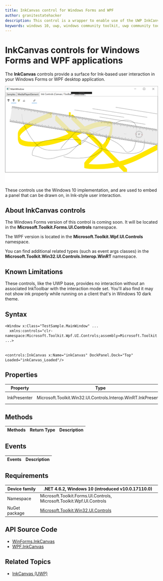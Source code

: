 ```yaml
---
title: InkCanvas control for Windows Forms and WPF
author: granitestatehacker
description: This control is a wrapper to enable use of the UWP InkCanvas control in Windows Forms or WPF.
keywords: windows 10, uwp, windows community toolkit, uwp community toolkit, uwp toolkit, InkCanvas, Windows Forms, WPF
---
```


# InkCanvas controls for Windows Forms and WPF applications

The **InkCanvas** controls provide a surface for Ink-based user interaction in your Windows Forms or WPF desktop application.

![Web View Samples](../resources/images/Controls/InkCanvas.png)

These controls use the Windows 10 implementation, and are used to embed a panel that can be drawn on, in Ink-style user interaction.  

## About InkCanvas controls

The Windows Forms version of this control is coming soon. It will be located in the **Microsoft.Toolkit.Forms.UI.Controls** namespace. 

The WPF version is located in the **Microsoft.Toolkit.Wpf.UI.Controls** namespace. 

You can find additional related types (such as event args classes) in the **Microsoft.Toolkit.Win32.UI.Controls.Interop.WinRT** namespace.

## Known Limitations
These controls, like the UWP base, provides no interaction without an associated InkToolbar with the interaction mode set.  You'll also find it may not show ink properly while running on a client that's in Windows 10 dark theme.

## Syntax
```xaml
<Window x:Class="TestSample.MainWindow" ...
  xmlns:controls="clr-namespace:Microsoft.Toolkit.Wpf.UI.Controls;assembly=Microsoft.Toolkit.Wpf.UI.Controls"
...>


<controls:InkCanvas x:Name="inkCanvas" DockPanel.Dock="Top" Loaded="inkCanvas_Loaded"/>
```

## Properties

| Property | Type | Description |
| -- | -- | -- |
| InkPresenter | Microsoft.Toolkit.Win32.UI.Controls.Interop.WinRT.InkPresenter | Wrapper for Windows.UI.Input.Inking.InkPresenter |

## Methods


| Methods | Return Type | Description |
| -- | -- | -- |

## Events

| Events | Description |
| -- | -- |


## Requirements

| Device family | .NET 4.6.2, Windows 10 (introduced v10.0.17110.0) |
| -- | -- |
| Namespace | Microsoft.Toolkit.Forms.UI.Controls, Microsoft.Toolkit.Wpf.UI.Controls |
| NuGet package | [Microsoft.Toolkit.Win32.UI.Controls](https://www.nuget.org/packages/Microsoft.Toolkit.Win32.UI.Controls/) |

## API Source Code

- [WinForms.InkCanvas](https://github.com/Microsoft/WindowsCommunityToolkit/tree/master/Microsoft.Toolkit.Win32/Microsoft.Toolkit.Win32.UI.Controls/WinForms/InkCanvas)
- [WPF.InkCanvas](https://github.com/Microsoft/WindowsCommunityToolkit/tree/master/Microsoft.Toolkit.Win32/Microsoft.Toolkit.Win32.UI.Controls/WPF/InkCanvas)


## Related Topics

- [InkCanvas (UWP)](https://docs.microsoft.com/en-us/uwp/api/Windows.UI.Xaml.Controls.InkCanvas)
